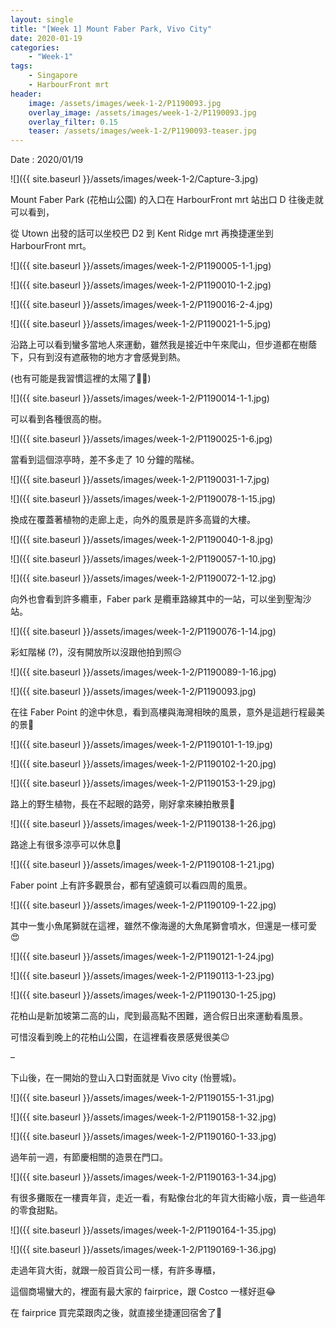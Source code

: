 ```yaml
---
layout: single
title: "[Week 1] Mount Faber Park, Vivo City"
date: 2020-01-19
categories:
    - "Week-1"
tags:
    - Singapore
    - HarbourFront mrt
header:
    image: /assets/images/week-1-2/P1190093.jpg
    overlay_image: /assets/images/week-1-2/P1190093.jpg
    overlay_filter: 0.15
    teaser: /assets/images/week-1-2/P1190093-teaser.jpg
---
```


Date : 2020/01/19

![]({{ site.baseurl }}/assets/images/week-1-2/Capture-3.jpg)

Mount Faber Park (花柏山公園) 的入口在 HarbourFront mrt 站出口 D 往後走就可以看到，

從 Utown 出發的話可以坐校巴 D2 到 Kent Ridge mrt 再換捷運坐到 HarbourFront mrt。

![]({{ site.baseurl }}/assets/images/week-1-2/P1190005-1-1.jpg)

![]({{ site.baseurl }}/assets/images/week-1-2/P1190010-1-2.jpg)

![]({{ site.baseurl }}/assets/images/week-1-2/P1190016-2-4.jpg)

![]({{ site.baseurl }}/assets/images/week-1-2/P1190021-1-5.jpg)

沿路上可以看到蠻多當地人來運動，雖然我是接近中午來爬山，但步道都在樹蔭下，只有到沒有遮蔽物的地方才會感覺到熱。

(也有可能是我習慣這裡的太陽了🤨🤨)

![]({{ site.baseurl }}/assets/images/week-1-2/P1190014-1-1.jpg)

可以看到各種很高的樹。

![]({{ site.baseurl }}/assets/images/week-1-2/P1190025-1-6.jpg)

當看到這個涼亭時，差不多走了 10 分鐘的階梯。

![]({{ site.baseurl }}/assets/images/week-1-2/P1190031-1-7.jpg)

![]({{ site.baseurl }}/assets/images/week-1-2/P1190078-1-15.jpg)

換成在覆蓋著植物的走廊上走，向外的風景是許多高聳的大樓。

![]({{ site.baseurl }}/assets/images/week-1-2/P1190040-1-8.jpg)

![]({{ site.baseurl }}/assets/images/week-1-2/P1190057-1-10.jpg)

![]({{ site.baseurl }}/assets/images/week-1-2/P1190072-1-12.jpg)

向外也會看到許多纜車，Faber park 是纜車路線其中的一站，可以坐到聖淘沙站。

![]({{ site.baseurl }}/assets/images/week-1-2/P1190076-1-14.jpg)

彩虹階梯 (?)，沒有開放所以沒跟他拍到照😥

![]({{ site.baseurl }}/assets/images/week-1-2/P1190089-1-16.jpg)

![]({{ site.baseurl }}/assets/images/week-1-2/P1190093.jpg)

在往 Faber Point 的途中休息，看到高樓與海灣相映的風景，意外是這趟行程最美的景🥰

![]({{ site.baseurl }}/assets/images/week-1-2/P1190101-1-19.jpg)

![]({{ site.baseurl }}/assets/images/week-1-2/P1190102-1-20.jpg)

![]({{ site.baseurl }}/assets/images/week-1-2/P1190153-1-29.jpg)

路上的野生植物，長在不起眼的路旁，剛好拿來練拍散景📸

![]({{ site.baseurl }}/assets/images/week-1-2/P1190138-1-26.jpg)

路途上有很多涼亭可以休息🤣

![]({{ site.baseurl }}/assets/images/week-1-2/P1190108-1-21.jpg)

Faber point 上有許多觀景台，都有望遠鏡可以看四周的風景。

![]({{ site.baseurl }}/assets/images/week-1-2/P1190109-1-22.jpg)

其中一隻小魚尾獅就在這裡，雖然不像海邊的大魚尾獅會噴水，但還是一樣可愛😍

![]({{ site.baseurl }}/assets/images/week-1-2/P1190121-1-24.jpg)

![]({{ site.baseurl }}/assets/images/week-1-2/P1190113-1-23.jpg)

![]({{ site.baseurl }}/assets/images/week-1-2/P1190130-1-25.jpg)

花柏山是新加坡第二高的山，爬到最高點不困難，適合假日出來運動看風景。

可惜沒看到晚上的花柏山公園，在這裡看夜景感覺很美😉

–

下山後，在一開始的登山入口對面就是 Vivo city (怡豐城)。

![]({{ site.baseurl }}/assets/images/week-1-2/P1190155-1-31.jpg)

![]({{ site.baseurl }}/assets/images/week-1-2/P1190158-1-32.jpg)

![]({{ site.baseurl }}/assets/images/week-1-2/P1190160-1-33.jpg)

過年前一週，有節慶相關的造景在門口。

![]({{ site.baseurl }}/assets/images/week-1-2/P1190163-1-34.jpg)

有很多攤販在一樓賣年貨，走近一看，有點像台北的年貨大街縮小版，賣一些過年的零食甜點。

![]({{ site.baseurl }}/assets/images/week-1-2/P1190164-1-35.jpg)

![]({{ site.baseurl }}/assets/images/week-1-2/P1190169-1-36.jpg)

走過年貨大街，就跟一般百貨公司一樣，有許多專櫃，

這個商場蠻大的，裡面有最大家的 fairprice，跟 Costco 一樣好逛😂

在 fairprice 買完菜跟肉之後，就直接坐捷運回宿舍了🤣